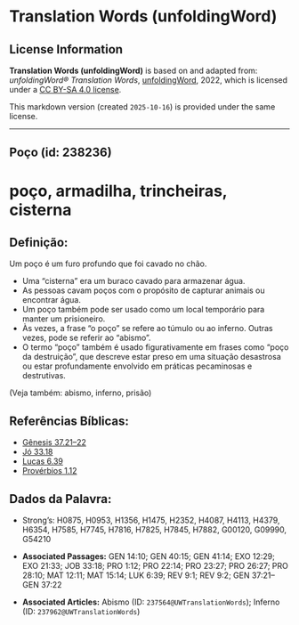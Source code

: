 # Translation Words (unfoldingWord)

## License Information

**Translation Words (unfoldingWord)** is based on and adapted from: _unfoldingWord® Translation Words_, [unfoldingWord](https://unfoldingword.org/utw), 2022, which is licensed under a [CC BY-SA 4.0 license](https://creativecommons.org/licenses/by-sa/4.0/legalcode.en).

This markdown version (created `2025-10-16`) is provided under the same license.



--------------------------------

## Poço (id: 238236)

poço, armadilha, trincheiras, cisterna
======================================

Definição:
----------

Um poço é um furo profundo que foi cavado no chão.

* Uma “cisterna” era um buraco cavado para armazenar água.
* As pessoas cavam poços com o propósito de capturar animais ou encontrar água.
* Um poço também pode ser usado como um local temporário para manter um prisioneiro.
* Às vezes, a frase “o poço” se refere ao túmulo ou ao inferno. Outras vezes, pode se referir ao “abismo”.
* O termo “poço” também é usado figurativamente em frases como “poço da destruição”, que descreve estar preso em uma situação desastrosa ou estar profundamente envolvido em práticas pecaminosas e destrutivas.

(Veja também: abismo, inferno, prisão)

Referências Bíblicas:
---------------------

* [Gênesis 37\.21–22](https://ref.ly/Gen37:21-Gen37:22)
* [Jó 33\.18](https://ref.ly/Job33:18)
* [Lucas 6\.39](https://ref.ly/Luke6:39)
* [Provérbios 1\.12](https://ref.ly/Prov1:12)

Dados da Palavra:
-----------------

* Strong’s: H0875, H0953, H1356, H1475, H2352, H4087, H4113, H4379, H6354, H7585, H7745, H7816, H7825, H7845, H7882, G00120, G09990, G54210

* **Associated Passages:** GEN 14:10; GEN 40:15; GEN 41:14; EXO 12:29; EXO 21:33; JOB 33:18; PRO 1:12; PRO 22:14; PRO 23:27; PRO 26:27; PRO 28:10; MAT 12:11; MAT 15:14; LUK 6:39; REV 9:1; REV 9:2; GEN 37:21–GEN 37:22
* **Associated Articles:** Abismo (ID: `237564@UWTranslationWords`); Inferno (ID: `237962@UWTranslationWords`)

